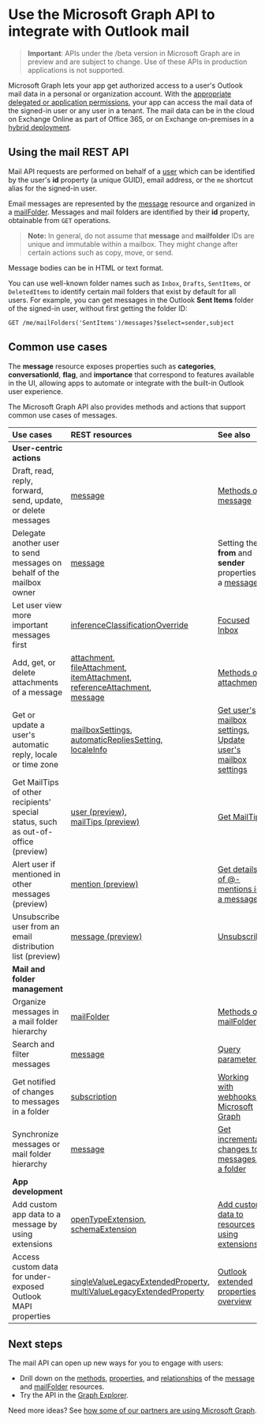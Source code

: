 # Use the Microsoft Graph API to integrate with Outlook mail

> **Important**: APIs under the /beta version in Microsoft Graph are in preview and are subject to change. Use of these APIs in production applications is not supported.

Microsoft Graph lets your app get authorized access to a user's Outlook mail data in a personal or organization account. 
With the [appropriate delegated or application permissions](../../../concepts/permissions_reference.md), your app can access the mail data of 
the signed-in user or any user in a tenant. The mail data can be in the cloud on Exchange Online as part of Office 365, or on 
Exchange on-premises in a [hybrid deployment](../../../concepts/hybrid_rest_support.md).

## Using the mail REST API
Mail API requests are performed on behalf of a [user](../resources/user.md) which can be identified by the user's **id** property (a unique GUID), email address, 
or the `me` shortcut alias for the signed-in user.

Email messages are represented by the [message](../resources/message.md) resource and organized in a [mailFolder](../resources/mailfolder.md).
Messages and mail folders are identified by their **id** property, obtainable from `GET` operations. 

>**Note:** In general, do not assume that **message** and **mailfolder** IDs are unique and immutable within a mailbox. They might change after certain 
actions such as copy, move, or send. 

Message bodies can be in HTML or text format.

You can use well-known folder names such as `Inbox`, `Drafts`, `SentItems`, or `DeletedItems` to identify certain mail folders that exist by default for all users.
For example, you can get messages in the Outlook **Sent Items** folder of the signed-in user, without first getting the folder ID:
```
GET /me/mailFolders('SentItems')/messages?$select=sender,subject
```

## Common use cases 

The **message** resource exposes properties such as **categories**, **conversationId**, **flag**, and **importance** that correspond to features 
available in the UI, allowing apps to automate or integrate with the built-in Outlook user experience. 

The Microsoft Graph API also provides methods and actions that support common use cases of messages.

| Use cases		   | REST resources	| See also |
|:---------------|:--------|:----------|
| **User-centric actions** | | |
| Draft, read, reply, forward, send, update, or delete messages | [message](../resources/message.md) | [Methods of message](../resources/message.md#methods) |
| Delegate another user to send messages on behalf of the mailbox owner | [message](../resources/message.md) | Setting the **from** and **sender** properties in a [message](../resources/message.md) |
| Let user view more important messages first | [inferenceClassificationOverride](../resources/inferenceClassificationOverride.md) | [Focused Inbox](../resources/manage_focused_inbox.md) |
| Add, get, or delete attachments of a message | [attachment](../resources/attachment.md), <br> [fileAttachment](../resources/fileattachment.md), <br> [itemAttachment](../resources/itemattachment.md), <br> [referenceAttachment](../resources/referenceattachment.md), <br> [message](../resources/message.md) | [Methods of attachment](../resources/attachment.md#methods) |
| Get or update a user's automatic reply, locale or time zone | [mailboxSettings](../resources/mailboxsettings.md), <br> [automaticRepliesSetting](../resources/automaticrepliessetting.md), <br> [localeInfo](../resources/localeinfo.md) | [Get user's mailbox settings](../api/user_get_mailboxsettings.md), <br> [Update user's mailbox settings](../api/user_update_mailboxsettings.md) |
| Get MailTips of other recipients' special status, such as out-of-office (preview) | [user (preview)](../resources/user.md), <br> [mailTips (preview)](../resources/mailtips.md) | [Get MailTips](../api/user_getmailtips.md) |
| Alert user if mentioned in other messages (preview) | [mention (preview)](../resources/mention.md) | [Get details of @-mentions in a message](../api/message_get.md#request-2) |
| Unsubscribe user from an email distribution list (preview) | [message (preview)](../resources/message.md) | [Unsubscribe](../api/message_unsubscribe.md) |
| **Mail and folder management** | | |
| Organize messages in a mail folder hierarchy | [mailFolder](../resources/mailfolder.md)  | [Methods of mailFolder](../resources/mailfolder.md#methods) |
| Search and filter messages | [message](../resources/message.md) | [Query parameters](../../../concepts/query_parameters.md)  |
| Get notified of changes to messages in a folder | [subscription](../resources/subscription.md) | [Working with webhooks in Microsoft Graph](../resources/webhooks.md) |
| Synchronize messages or mail folder hierarchy | [message](../resources/message.md) | [Get incremental changes to messages in a folder](../../../concepts/delta_query_messages.md) |
| **App development** | | |
| Add custom app data to a message by using extensions | [openTypeExtension](../resources/opentypeextension.md), <br>[schemaExtension](../resources/schemaextension.md) | [Add custom data to resources using extensions](../../../concepts/extensibility_overview.md) |
| Access custom data for under-exposed Outlook MAPI properties | [singleValueLegacyExtendedProperty](../resources/singlevaluelegacyextendedproperty.md), <br> [multiValueLegacyExtendedProperty](../resources/multivaluelegacyextendedproperty.md) | [Outlook extended properties overview](../resources/extended-properties-overview.md) |




## Next steps
The mail API can open up new ways for you to engage with users: 

- Drill down on the [methods](../resources/message.md#methods), [properties](../resources/message.md#properties), and [relationships](../resources/message.md#relationships) 
of the [message](../resources/message.md) and [mailFolder](../resources/mailfolder.md) resources.
- Try the API in the [Graph Explorer](https://developer.microsoft.com/en-us/graph/graph-explorer).

Need more ideas? See [how some of our partners are using Microsoft Graph](https://developer.microsoft.com/en-us/graph/graph/examples#partners).



